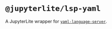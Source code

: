 # `@jupyterlite/lsp-yaml`

A JupyterLite wrapper for
[`yaml-language-server`](https://github.com/redhat-developer/yaml-language-server).
